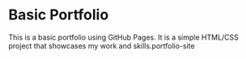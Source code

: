 # Basic Portfolio

This is a basic portfolio using GitHub Pages. It is a simple HTML/CSS project that showcases my work and skills.portfolio-site